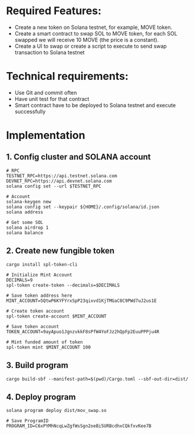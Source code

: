 # Required Features:
- Create a new token on Solana testnet, for example, MOVE token.
- Create a smart contract to swap SOL to MOVE token, for each SOL swapped we will receive 10 MOVE (the price is a constant).
- Create a UI to swap or create a script to execute to send swap transaction to Solana testnet

# Technical requirements:
- Use Git and commit often
- Have unit test for that contract
- Smart contract have to be deployed to Solana testnet and execute successfully


# Implementation

## 1. Config cluster and SOLANA account

```
# RPC
TESTNET_RPC=https://api.testnet.solana.com
DEVNET_RPC=https://api.devnet.solana.com
solana config set --url $TESTNET_RPC

# Account
solana-keygen new
solana config set --keypair ${HOME}/.config/solana/id.json
solana address

# Get some SOL
solana airdrop 1
solana balance
```

## 2. Create new fungible token <MOVE>

```
cargo install spl-token-cli

# Initialize Mint Account
DECIMALS=9
spl-token create-token --decimals=$DECIMALS

# Save token address here
MINT_ACCOUNT=5QtwP6KYFYrxSpP23qixvd1KjTMGaC8C9PWd7uJ2us1E

# Create token account
spl-token create-account $MINT_ACCOUNT

# Save token account
TOKEN_ACCOUNT=9ayApuo1JgnzvkkF8sPfW4YoFJz2hQpFp2EuuPPPju4R

# Mint funded amount of token
spl-token mint $MINT_ACCOUNT 100
```

## 3. Build program

```
cargo build-sbf --manifest-path=$(pwd)/Cargo.toml --sbf-out-dir=dist/
```

## 4. Deploy program

```
solana program deploy dist/mov_swap.so

# Save ProgramID
PROGRAM_ID=C6xPYMhNcqLwZgfWsSgn2oeBi5URBcdhxCQkfxvKee7B
```